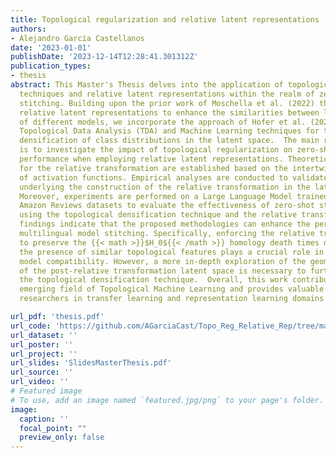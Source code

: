 ```yaml
---
title: Topological regularization and relative latent representations
authors:
- Alejandro García Castellanos
date: '2023-01-01'
publishDate: '2023-12-14T12:28:41.301312Z'
publication_types:
- thesis
abstract: This Master's Thesis delves into the application of topological regularization
  techniques and relative latent representations within the realm of zero-shot model
  stitching. Building upon the prior work of Moschella et al. (2022) that introduces
  relative latent representations to enhance the similarities between latent spaces
  of different models, we incorporate the approach of Hofer et al. (2021), which combines
  Topological Data Analysis (TDA) and Machine Learning techniques for topological
  densification of class distributions in the latent space.  The main research objective
  is to investigate the impact of topological regularization on zero-shot stitching
  performance when employing relative latent representations. Theoretical foundations
  for the relative transformation are established based on the intertwiner groups
  of activation functions. Empirical analyses are conducted to validate the assumptions
  underlying the construction of the relative transformation in the latent space.
  Moreover, experiments are performed on a Large Language Model trained on multilingual
  Amazon Reviews datasets to evaluate the effectiveness of zero-shot stitching while
  using the topological densification technique and the relative transformation.  The
  findings indicate that the proposed methodologies can enhance the performance of
  multilingual model stitching. Specifically, enforcing the relative transformation
  to preserve the {{< math >}}$H_0${{< /math >}} homology death times distributions proves beneficial. Additionally,
  the presence of similar topological features plays a crucial role in achieving higher
  model compatibility. However, a more in-depth exploration of the geometric properties
  of the post-relative transformation latent space is necessary to further improve
  the topological densification technique.  Overall, this work contributes to the
  emerging field of Topological Machine Learning and provides valuable insights for
  researchers in transfer learning and representation learning domains.

url_pdf: 'thesis.pdf'
url_code: 'https://github.com/AGarciaCast/Topo_Reg_Relative_Rep/tree/main-code'
url_dataset: ''
url_poster: ''
url_project: ''
url_slides: 'SlidesMasterThesis.pdf'
url_source: ''
url_video: ''
# Featured image
# To use, add an image named `featured.jpg/png` to your page's folder. 
image:
  caption: ''
  focal_point: ""
  preview_only: false
---
```


